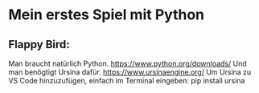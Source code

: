 <!-- ```markdown -->
# Mein erstes Spiel mit Python

## Flappy Bird:
Man braucht natürlich Python. https://www.python.org/downloads/
Und man benögtigt Ursina dafür. https://www.ursinaengine.org/
Um Ursina zu VS Code hinzuzufügen, einfach im Terminal eingeben:
pip install ursina
